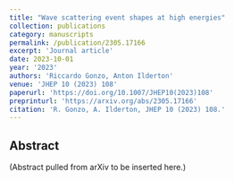 ```yaml
---
title: "Wave scattering event shapes at high energies"
collection: publications
category: manuscripts
permalink: /publication/2305.17166
excerpt: 'Journal article'
date: 2023-10-01
year: '2023'
authors: 'Riccardo Gonzo, Anton Ilderton'
venue: 'JHEP 10 (2023) 108'
paperurl: 'https://doi.org/10.1007/JHEP10(2023)108'
preprinturl: 'https://arxiv.org/abs/2305.17166'
citation: 'R. Gonzo, A. Ilderton, JHEP 10 (2023) 108.'
---
```


## Abstract
(Abstract pulled from arXiv to be inserted here.)
